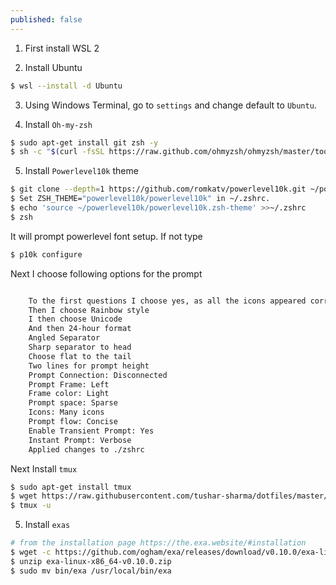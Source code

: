 ```yaml
---
published: false
---
```

1. First install WSL 2 

2. Install Ubuntu

```bash
$ wsl --install -d Ubuntu
```

3. Using Windows Terminal, go to `settings` and change default to `Ubuntu`.

4. Install `Oh-my-zsh`

```bash
$ sudo apt-get install git zsh -y
$ sh -c "$(curl -fsSL https://raw.github.com/ohmyzsh/ohmyzsh/master/tools/install.sh)"

```
5. Install `Powerlevel10k` theme

```bash
$ git clone --depth=1 https://github.com/romkatv/powerlevel10k.git ~/powerlevel10k
$ Set ZSH_THEME="powerlevel10k/powerlevel10k" in ~/.zshrc.
$ echo 'source ~/powerlevel10k/powerlevel10k.zsh-theme' >>~/.zshrc
$ zsh 
```

It will prompt powerlevel font setup. If not type

```bash
$ p10k configure
```

Next I choose following options for the prompt

```bash

    To the first questions I choose yes, as all the icons appeared correctly.
    Then I choose Rainbow style 
    I then choose Unicode
    And then 24-hour format
    Angled Separator
    Sharp separator to head
    Choose flat to the tail
    Two lines for prompt height
    Prompt Connection: Disconnected
    Prompt Frame: Left
    Frame color: Light
    Prompt space: Sparse
    Icons: Many icons 
    Prompt flow: Concise 
    Enable Transient Prompt: Yes 
    Instant Prompt: Verbose
    Applied changes to ./zshrc
```

Next Install `tmux`

```bash
$ sudo apt-get install tmux 
$ wget https://raw.githubusercontent.com/tushar-sharma/dotfiles/master/.tmux.conf
$ tmux -u
```

5. Install `exas` 

```bash
# from the installation page https://the.exa.website/#installation
$ wget -c https://github.com/ogham/exa/releases/download/v0.10.0/exa-linux-x86_64-v0.10.0.zip
$ unzip exa-linux-x86_64-v0.10.0.zip
$ sudo mv bin/exa /usr/local/bin/exa
```

